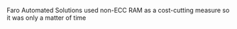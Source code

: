 Faro Automated Solutions used non-ECC RAM as a cost-cutting measure so it was only a matter of time

